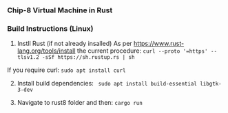### Chip-8 Virtual Machine in Rust

### Build Instructions (Linux)

1. Instll Rust (if not already insalled)
As per https://www.rust-lang.org/tools/install the current procedure:
`curl --proto '=https' --tlsv1.2 -sSf https://sh.rustup.rs | sh`

If you require curl: `sudo apt install curl`

2. Install build  dependencies:
` sudo apt install build-essential libgtk-3-dev`

3. Navigate to rust8 folder and then:
`cargo run`
